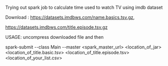 Trying out spark job to calculate time used to watch TV using imdb dataset

Download : 
https://datasets.imdbws.com/name.basics.tsv.gz,

https://datasets.imdbws.com/title.episode.tsv.gz
           


USAGE:
uncompress downloaded file and then


spark-submit --class Main --master <spark_master_url> <location_of_jar> <location_of_title.basic.tsv> <location_of_title.episode.tsv> <location_of_your_list.csv>

 
